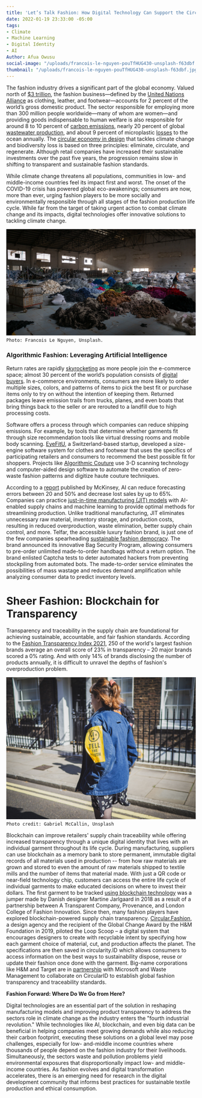 ```yaml
---
title: 'Let’s Talk Fashion: How Digital Technology Can Support the Circular Economy'
date: 2022-01-19 23:33:00 -05:00
tags:
- Climate
- Machine Learning
- Digital Identity
- AI
Author: Afua Owusu
social-image: "/uploads/francois-le-nguyen-pouTfHUG430-unsplash-f63dbf.jpg"
thumbnail: "/uploads/francois-le-nguyen-pouTfHUG430-unsplash-f63dbf.jpg"
---
```


The fashion industry drives a significant part of the global economy. Valued north of [$3 trillion](https://digitalcommons.uri.edu/cgi/viewcontent.cgi?article=1026&context=mgdr), the fashion business—defined by the [United Nations Alliance](https://unfashionalliance.org/) as clothing, leather, and footwear—accounts for 2 percent of the world’s gross domestic product. The sector responsible for employing more than 300 million people worldwide—many of whom are women—and providing goods indispensable to human welfare is also responsible for around 8 to 10 percent of [carbon emissions](https://www.researchgate.net/publication/340635670_The_environmental_price_of_fast_fashion), nearly 20 percent of global [wastewater production](https://news.un.org/en/story/2019/03/1035161), and about 9 percent of microplastic [losses](https://www.fashionrevolution.org/our-clothes-shed-microfibres-heres-what-we-can-do/) to the ocean annually. The [circular economy in design](https://ellenmacarthurfoundation.org/topics/circular-economy-introduction/overview) that tackles climate change and biodiversity loss is based on three principles: eliminate, circulate, and regenerate. Although retail companies have increased their sustainable investments over the past five years, the progression remains slow in shifting to transparent and sustainable fashion standards.

While climate change threatens all populations, communities in low- and middle-income countries feel its impact first and worst. The onset of the COVID-19 crisis has powered global eco-awakenings; consumers are now, more than ever, urging fashion players to be more socially and environmentally responsible through all stages of the fashion production life cycle. While far from the target of taking urgent action to combat climate change and its impacts, digital technologies offer innovative solutions to tackling climate change.

![francois-le-nguyen-pouTfHUG430-unsplash-f63dbf.jpg](/uploads/francois-le-nguyen-pouTfHUG430-unsplash-f63dbf.jpg)`Photo: Francois Le Nguyen, Unsplash.`

<!--more-->

### Algorithmic Fashion: Leveraging Artificial Intelligence

Return rates are rapidly [skyrocketing](https://www.shopify.com/enterprise/ecommerce-returns#:\~:text=The%20Plague%20of%20Ecommerce%20Return%20Rates%20and%20How%20to%20Maintain%20Profitability&text=Collectively%2C%20consumers%20returned%20products%20worth,returns%20amounts%20to%20%24101%20billion.) as more people join the e-commerce space; almost 30 percent of the world’s population consists of [digital buyers](https://www.statista.com/statistics/251666/number-of-digital-buyers-worldwide/). In e-commerce environments, consumers are more likely to order multiple sizes, colors, and patterns of items to pick the best fit or purchase items only to try on without the intention of keeping them. Returned packages leave emission trails from trucks, planes, and even boats that bring things back to the seller or are rerouted to a landfill due to high processing costs.

Software offers a process through which companies can reduce shipping emissions. For example, by tools that determine whether garments fit through size recommendation tools like virtual dressing rooms and mobile body scanning. [EyeFitU](https://www.eyefitu.com/), a Switzerland-based startup, developed a size-engine software system for clothes and footwear that uses the specifics of participating retailers and consumers to recommend the best possible fit for shoppers. Projects like [Algorithmic Couture](https://www.synflux.io/projects/algorithmic-couture-alpha) use 3-D scanning technology and computer-aided design software to automate the creation of zero-waste fashion patterns and digitize haute couture techniques.

According to a [report](https://www.mckinsey.com/\~/media/mckinsey/industries/semiconductors/our%20insights/smartening%20up%20with%20artificial%20intelligence/smartening-up-with-artificial-intelligence.ashx) published by McKinsey, AI can reduce forecasting errors between 20 and 50% and decrease lost sales by up to 65%. Companies can practice [just-in-time manufacturing (JIT) models](https://devmesh.intel.com/projects/predicting-order-lead-time-for-just-in-time-production-system-using-various-machine-learning-algorithms-a-case-study) with AI-enabled supply chains and machine learning to provide optimal methods for streamlining production. Unlike traditional manufacturing, JIT eliminates unnecessary raw material, inventory storage, and production costs, resulting in reduced overproduction, waste elimination, better supply chain control, and more. Telfar, the accessible luxury fashion brand, is just one of the few companies spearheading [sustainable fashion democracy](https://www.businessinsider.com/telfars-bag-security-program-is-the-new-white-glove-treatment-2021-4#:\~:text=So%2C%20last%20summer%2C%20Telfar%20introduced,shipped%20directly%20to%20the%20customer.). The brand announced its innovative Bag Security Program, allowing consumers to pre-order unlimited made-to-order handbags without a return option. The brand enlisted Captcha tests to deter automated hackers from preventing stockpiling from automated bots. The made-to-order service eliminates the possibilities of mass wastage and reduces demand amplification while analyzing consumer data to predict inventory levels.

# **Sheer Fashion: Blockchain for Transparency**

Transparency and traceability in the supply chain are foundational for achieving sustainable, accountable, and fair fashion standards. According to the [Fashion Transparency Index 2021](https://www.fashionrevolution.org/about/transparency/), 250 of the world's largest fashion brands average an overall score of 23% in transparency – 20 major brands scored a 0% rating. And with only 14% of brands disclosing the number of products annually, it is difficult to unravel the depths of fashion's overproduction problem.

![gabriel-mccallin-ejpIV88QXEc-unsplash-166582.jpg](/uploads/gabriel-mccallin-ejpIV88QXEc-unsplash-166582.jpg)\
`Photo credit: Gabriel McCallin, Unsplash`

Blockchain can improve retailers' supply chain traceability while offering increased transparency through a unique digital identity that lives with an individual garment throughout its life cycle. During manufacturing, suppliers can use blockchain as a memory bank to store permanent, immutable digital records of all materials used in production -- from how raw materials are grown and stored to even the amount of raw materials shipped to textile mills and the number of items that material made. With just a QR code or near-field technology chip, customers can access the entire life cycle of individual garments to make educated decisions on where to invest their dollars. The first garment to be tracked [using blockchain technology](https://thecurrentdaily.com/2018/07/10/martine-jarlgaard-blockchain-can-redefine-fashion/) was a jumper made by Danish designer Martine Jarlgaard in 2018 as a result of a partnership between A Transparent Company, Provenance, and London College of Fashion Innovation. Since then, many fashion players have explored blockchain-powered supply chain transparency. [Circular.Fashion](https://circular.fashion/en/), a design agency and the recipient of the Global Change Award by the H&M Foundation in 2019, piloted the Loop Scoop – a digital system that encourages designers to create with recyclable intent by specifying how each garment choice of material, cut, and production affects the planet. The specifications are then saved in circularity.ID which allows consumers to access information on the best ways to sustainability dispose, reuse or update their fashion once done with the garment. Big-name corporations like H&M and Target are in [partnership](https://www.voguebusiness.com/technology/circular-id-eon-sustainability-blockchain) with Microsoft and Waste Management to collaborate on CircularID to establish global fashion transparency and traceability standards.

**Fashion Forward: Where Do We Go from Here?**

Digital technologies are an essential part of the solution in reshaping manufacturing models and improving product transparency to address the sectors role in climate change as the industry enters the "fourth industrial revolution." While technologies like AI, blockchain, and even big data can be beneficial in helping companies meet growing demands while also reducing their carbon footprint, executing these solutions on a global level may pose challenges, especially for low- and-middle income countries where thousands of people depend on the fashion industry for their livelihoods. Simultaneously, the sectors waste and pollution problems yield environmental exposures that disproportionally impact low- and middle-income countries. As fashion evolves and digital transformation accelerates, there is an emerging need for research in the digital development community that informs best practices for sustainable textile production and ethical consumption.